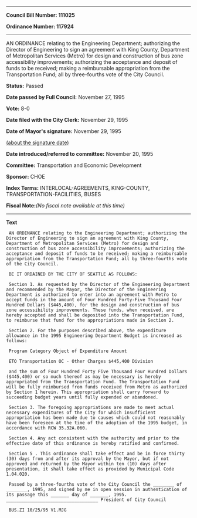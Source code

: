 

********

**Council Bill Number: 111025**
   
**Ordinance Number: 117924**
********

 AN ORDINANCE relating to the Engineering Department; authorizing the Director of Engineering to sign an agreement with King County, Department of Metropolitan Services (Metro) for design and construction of bus zone accessibility improvements; authorizing the acceptance and deposit of funds to be received; making a reimbursable appropriation from the Transportation Fund; all by three-fourths vote of the City Council.

**Status:** Passed
   
**Date passed by Full Council:** November 27, 1995
   
**Vote:** 8-0
   
**Date filed with the City Clerk:** November 29, 1995
   
**Date of Mayor's signature:** November 29, 1995
   
[(about the signature date)](/~public/approvaldate.htm)
   
   
   
**Date introduced/referred to committee:** November 20, 1995
   
**Committee:** Transportation and Economic Development
   
**Sponsor:** CHOE
   
   
**Index Terms:** INTERLOCAL-AGREEMENTS, KING-COUNTY, TRANSPORTATION-FACILITIES, BUSES

**Fiscal Note:**_(No fiscal note available at this time)_

********

**Text**
   
```
 AN ORDINANCE relating to the Engineering Department; authorizing the Director of Engineering to sign an agreement with King County, Department of Metropolitan Services (Metro) for design and construction of bus zone accessibility improvements; authorizing the acceptance and deposit of funds to be received; making a reimbursable appropriation from the Transportation Fund; all by three-fourths vote of the City Council.

 BE IT ORDAINED BY THE CITY OF SEATTLE AS FOLLOWS:

 Section 1. As requested by the Director of the Engineering Department and recommended by the Mayor, the Director of the Engineering Department is authorized to enter into an agreement with Metro to accept funds in the amount of Four Hundred Forty-Five Thousand Four Hundred Dollars ($445,400), for the design and construction of bus zone accessibility improvements. These funds, when received, are hereby accepted and shall be deposited into the Transportation Fund, to reimburse that fund for the appropriations made in Section 2.

 Section 2. For the purposes described above, the expenditure allowance in the 1995 Engineering Department Budget is increased as follows:

 Program Category Object of Expenditure Amount

 ETO Transportation OC - Other Charges $445,400 Division

 and the sum of Four Hundred Forty Five Thousand Four Hundred Dollars ($445,400) or so much thereof as may be necessary is hereby appropriated from the Transportation Fund. The Transportation Fund will be fully reimbursed from funds received from Metro as authorized by Section 1 herein. This appropriation shall carry forward to succeeding budget years until fully expended or abandoned.

 Section 3. The foregoing appropriations are made to meet actual necessary expenditures of the City for which insufficient appropriation has been made due to causes which could not reasonably have been foreseen at the time of the adoption of the 1995 budget, in accordance with RCW 35.32A.060.

 Section 4. Any act consistent with the authority and prior to the effective date of this ordinance is hereby ratified and confirmed.

 Section 5 . This ordinance shall take effect and be in force thirty (30) days from and after its approval by the Mayor, but if not approved and returned by the Mayor within ten (10) days after presentation, it shall take effect as provided by Municipal Code 1.04.020.

 Passed by a three-fourths vote of the City Council the ________ of ________, 1995, and signed by me in open session in authentication of its passage this _______ day of _______, 1995. ___________________________________ President of City Council

 BUS.ZI 10/25/95 V1.MJG

```
